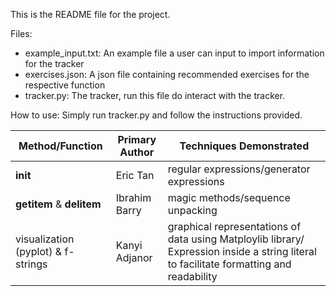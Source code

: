 This is the README file for the project. 

Files:
* example_input.txt: An example file a user can input to import information for the tracker
* exercises.json: A json file containing recommended exercises for the respective function
* tracker.py: The tracker, run this file do interact with the tracker.

How to use: Simply run tracker.py and follow the instructions provided.

| Method/Function | Primary Author | Techniques Demonstrated |
| ------------- | ------------- | ------------- |
| __init__  | Eric Tan  | regular expressions/generator expressions|
|__getitem__ & __delitem__| Ibrahim Barry | magic methods/sequence unpacking |     
| visualization (pyplot) & f-strings| Kanyi Adjanor | graphical representations of data using Matploylib library/ Expression inside a string literal to facilitate formatting and readability|

